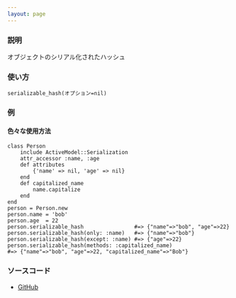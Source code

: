 ```yaml
---
layout: page
---
```


### 説明

オブジェクトのシリアル化されたハッシュ

### 使い方

    serializable_hash(オプション=nil)

### 例

#### 色々な使用方法

    class Person
        include ActiveModel::Serialization
        attr_accessor :name, :age
        def attributes
            {'name' => nil, 'age' => nil}
        end
        def capitalized_name
            name.capitalize
        end
    end
    person = Person.new
    person.name = 'bob'
    person.age  = 22
    person.serializable_hash                #=> {"name"=>"bob", "age"=>22}
    person.serializable_hash(only: :name)   #=> {"name"=>"bob"}
    person.serializable_hash(except: :name) #=> {"age"=>22}
    person.serializable_hash(methods: :capitalized_name)
    #=> {"name"=>"bob", "age"=>22, "capitalized_name"=>"Bob"}

### ソースコード

- [GitHub](https://github.com/rails/rails/blob/984c3ef2775781d47efa9f541ce570daa2434a80/activemodel/lib/active_model/serialization.rb#L125)
